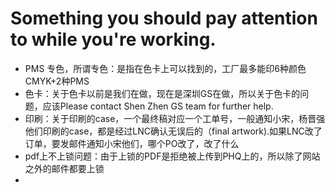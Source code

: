 # Something you should pay attention to while you're working.
- PMS 专色，所谓专色：是指在色卡上可以找到的，工厂最多能印6种颜色CMYK+2种PMS
- 色卡：关于色卡以前是我们在做，现在是深圳GS在做，所以关于色卡的问题，应该Please contact Shen Zhen GS team for further help.
- 印刷：关于印刷的case，一个最终稿对应一个工单号，一般通知小宋，杨晋强他们印刷的case，都是经过LNC确认无误后的（final artwork).如果LNC改了订单，要发邮件通知小宋他们，哪个PO改了，改了什么
- pdf上不上锁问题：由于上锁的PDF是拒绝被上传到PHQ上的，所以除了网站之外的邮件都要上锁
- 
